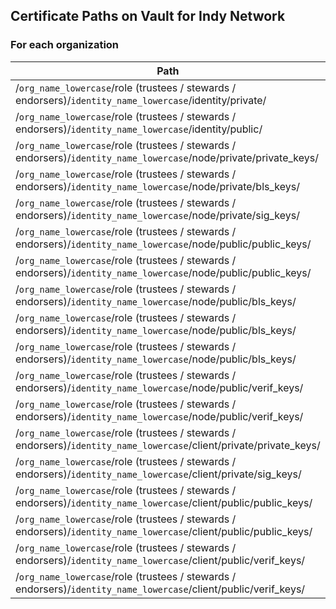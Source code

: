 [//]: # (##############################################################################################)
[//]: # (Copyright Accenture. All Rights Reserved.)
[//]: # (SPDX-License-Identifier: Apache-2.0)
[//]: # (##############################################################################################)

Certificate Paths on Vault for Indy Network
---------------------------------------------

### For each organization 

| Path                | Key (for Vault)                        | Type             |
|-----------------------------------|--------------------------|------------------|
| /`org_name_lowercase`/role (trustees / stewards / endorsers)/`identity_name_lowercase`/identity/private/            | seed                | String           |
| /`org_name_lowercase`/role (trustees / stewards / endorsers)/`identity_name_lowercase`/identity/public/             | did                 | String           |
| /`org_name_lowercase`/role (trustees / stewards / endorsers)/`identity_name_lowercase`/node/private/private_keys/   | `steward_name_lowercase`.key_secret    | Private Key      |
| /`org_name_lowercase`/role (trustees / stewards / endorsers)/`identity_name_lowercase`/node/private/bls_keys/       | bls_sk                                 | Secret Key       |
| /`org_name_lowercase`/role (trustees / stewards / endorsers)/`identity_name_lowercase`/node/private/sig_keys/       | `steward_name_lowercase`.key_secret    | Private Key      |
| /`org_name_lowercase`/role (trustees / stewards / endorsers)/`identity_name_lowercase`/node/public/public_keys/     | public-key                             | Public Key       |
| /`org_name_lowercase`/role (trustees / stewards / endorsers)/`identity_name_lowercase`/node/public/public_keys/     | `steward_name_lowercase`.key           | Public Key       |
| /`org_name_lowercase`/role (trustees / stewards / endorsers)/`identity_name_lowercase`/node/public/bls_keys/        | bls_pk                                 | Public Key       |
| /`org_name_lowercase`/role (trustees / stewards / endorsers)/`identity_name_lowercase`/node/public/bls_keys/        | bls-public-key                         | Public Key       |
| /`org_name_lowercase`/role (trustees / stewards / endorsers)/`identity_name_lowercase`/node/public/bls_keys/        | bls-key-pop                            | Public Key       |
| /`org_name_lowercase`/role (trustees / stewards / endorsers)/`identity_name_lowercase`/node/public/verif_keys/      | `steward_name_lowercase`.key           | Public Key       |
| /`org_name_lowercase`/role (trustees / stewards / endorsers)/`identity_name_lowercase`/node/public/verif_keys/      | verification-key                       | Verification Key |
| /`org_name_lowercase`/role (trustees / stewards / endorsers)/`identity_name_lowercase`/client/private/private_keys/ | `steward_name_lowercase`-1C.key_secret | Private Key      |
| /`org_name_lowercase`/role (trustees / stewards / endorsers)/`identity_name_lowercase`/client/private/sig_keys/     | `steward_name_lowercase`-1C.key_secret | Private Key      |
| /`org_name_lowercase`/role (trustees / stewards / endorsers)/`identity_name_lowercase`/client/public/public_keys/   | public-key                             | Public Key       |
| /`org_name_lowercase`/role (trustees / stewards / endorsers)/`identity_name_lowercase`/client/public/public_keys/   | `steward_name_lowercase`-1C.key        | Public Key       |
| /`org_name_lowercase`/role (trustees / stewards / endorsers)/`identity_name_lowercase`/client/public/verif_keys/    | `steward_name_lowercase`-1C.key        | Public Key |
| /`org_name_lowercase`/role (trustees / stewards / endorsers)/`identity_name_lowercase`/client/public/verif_keys/    | verification-key                       | Verification Key |
